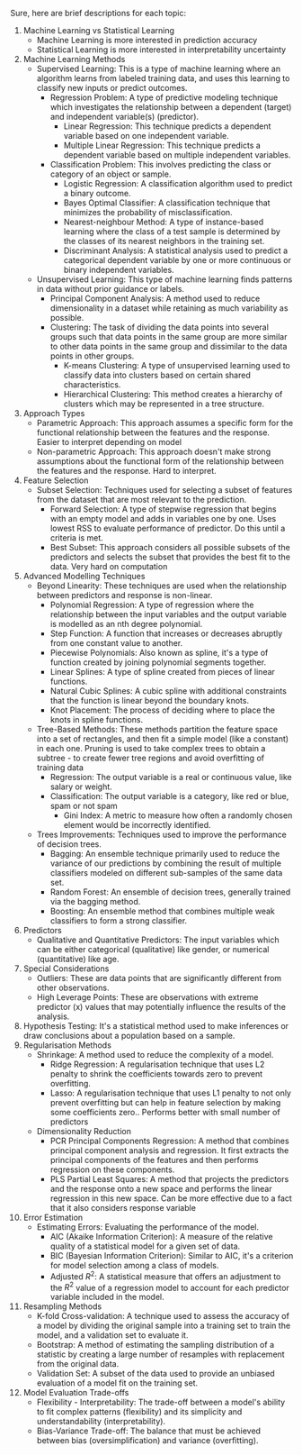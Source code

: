 Sure, here are brief descriptions for each topic:

1. Machine Learning vs Statistical Learning
	* Machine Learning is more interested in prediction accuracy
	* Statistical Learning is more interested in interpretability uncertainty
2. Machine Learning Methods
   - Supervised Learning: This is a type of machine learning where an algorithm learns from labeled training data, and uses this learning to classify new inputs or predict outcomes.
     - Regression Problem: A type of predictive modeling technique which investigates the relationship between a dependent (target) and independent variable(s) (predictor).
       - Linear Regression: This technique predicts a dependent variable based on one independent variable.
       - Multiple Linear Regression: This technique predicts a dependent variable based on multiple independent variables.
     - Classification Problem: This involves predicting the class or category of an object or sample.
       - Logistic Regression: A classification algorithm used to predict a binary outcome.
       - Bayes Optimal Classifier: A classification technique that minimizes the probability of misclassification.
       - Nearest-neighbour Method: A type of instance-based learning where the class of a test sample is determined by the classes of its nearest neighbors in the training set.
       - Discriminant Analysis: A statistical analysis used to predict a categorical dependent variable by one or more continuous or binary independent variables.
   - Unsupervised Learning: This type of machine learning finds patterns in data without prior guidance or labels.
     - Principal Component Analysis: A method used to reduce dimensionality in a dataset while retaining as much variability as possible.
     - Clustering: The task of dividing the data points into several groups such that data points in the same group are more similar to other data points in the same group and dissimilar to the data points in other groups.
       - K-means Clustering: A type of unsupervised learning used to classify data into clusters based on certain shared characteristics.
       - Hierarchical Clustering: This method creates a hierarchy of clusters which may be represented in a tree structure.
3. Approach Types
   - Parametric Approach: This approach assumes a specific form for the functional relationship between the features and the response. Easier to interpret depending on model
   - Non-parametric Approach: This approach doesn't make strong assumptions about the functional form of the relationship between the features and the response. Hard to interpret.
4. Feature Selection
   - Subset Selection: Techniques used for selecting a subset of features from the dataset that are most relevant to the prediction.
     - Forward Selection: A type of stepwise regression that begins with an empty model and adds in variables one by one. Uses lowest RSS to evaluate performance of predictor. Do this until a criteria is met.
     - Best Subset: This approach considers all possible subsets of the predictors and selects the subset that provides the best fit to the data. Very hard on computation
5. Advanced Modelling Techniques
   - Beyond Linearity: These techniques are used when the relationship between predictors and response is non-linear.
     - Polynomial Regression: A type of regression where the relationship between the input variables and the output variable is modelled as an nth degree polynomial.
     - Step Function: A function that increases or decreases abruptly from one constant value to another.
     - Piecewise Polynomials: Also known as spline, it's a type of function created by joining polynomial segments together.
     - Linear Splines: A type of spline created from pieces of linear functions.
     - Natural Cubic Splines: A cubic spline with additional constraints that the function is linear beyond the boundary knots.
     - Knot Placement: The process of deciding where to place the knots in spline functions.
   - Tree-Based Methods: These methods partition the feature space into a set of rectangles, and then fit a simple model (like a constant) in each one. Pruning is used to take complex trees to obtain a subtree - to create fewer tree regions and avoid overfitting of training data
     - Regression: The output variable is a real or continuous value, like salary or weight.
     - Classification: The output variable is a category, like red or blue, spam or not spam
       - Gini Index: A metric to measure how often a randomly chosen element would be incorrectly identified.
   - Trees Improvements: Techniques used to improve the performance of decision trees.
     - Bagging: An ensemble technique primarily used to reduce the variance of our predictions by combining the result of multiple classifiers modeled on different sub-samples of the same data set.
     - Random Forest: An ensemble of decision trees, generally trained via the bagging method.
     - Boosting: An ensemble method that combines multiple weak classifiers to form a strong classifier.
6. Predictors
   - Qualitative and Quantitative Predictors: The input variables which can be either categorical (qualitative) like gender, or numerical (quantitative) like age.
7. Special Considerations
   - Outliers: These are data points that are significantly different from other observations.
   - High Leverage Points: These are observations with extreme predictor (x) values that may potentially influence the results of the analysis.
8. Hypothesis Testing: It's a statistical method used to make inferences or draw conclusions about a population based on a sample.
9. Regularisation Methods
   - Shrinkage: A method used to reduce the complexity of a model.
     - Ridge Regression: A regularisation technique that uses L2 penalty to shrink the coefficients towards zero to prevent overfitting.
     - Lasso: A regularisation technique that uses L1 penalty to not only prevent overfitting but can help in feature selection by making some coefficients zero.. Performs better with small number of predictors
   * Dimensionality Reduction
     - PCR Principal Components Regression: A method that combines principal component analysis and regression. It first extracts the principal components of the features and then performs regression on these components.
     - PLS Partial Least Squares: A method that projects the predictors and the response onto a new space and performs the linear regression in this new space. Can be more effective due to a fact that it also considers response variable
10. Error Estimation
    - Estimating Errors: Evaluating the performance of the model.
      - AIC (Akaike Information Criterion): A measure of the relative quality of a statistical model for a given set of data.
      - BIC (Bayesian Information Criterion): Similar to AIC, it's a criterion for model selection among a class of models.
      - Adjusted $R^2$: A statistical measure that offers an adjustment to the $R^2$ value of a regression model to account for each predictor variable included in the model.
11. Resampling Methods
    - K-fold Cross-validation: A technique used to assess the accuracy of a model by dividing the original sample into a training set to train the model, and a validation set to evaluate it.
    - Bootstrap: A method of estimating the sampling distribution of a statistic by creating a large number of resamples with replacement from the original data.
    - Validation Set: A subset of the data used to provide an unbiased evaluation of a model fit on the training set.
12. Model Evaluation Trade-offs
    - Flexibility - Interpretability: The trade-off between a model's ability to fit complex patterns (flexibility) and its simplicity and understandability (interpretability).
    - Bias-Variance Trade-off: The balance that must be achieved between bias (oversimplification) and variance (overfitting).